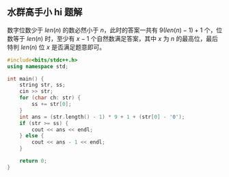 ## 水群高手小 hi 题解

数字位数少于 $len(n)$ 的数必然小于 $n$，此时的答案一共有 $9(len(n)-1)+1$ 个，位数等于 $len(n)$ 时，至少有 $x-1$ 个自然数满足答案，其中 $x$ 为 $n$ 的最高位，最后特判 $len(n)$ 位 $x$ 是否满足题意即可。

```cpp
#include<bits/stdc++.h>
using namespace std;

int main() {
    string str, ss;
    cin >> str;
    for (char ch: str) {
        ss += str[0];
    }
    int ans = (str.length() - 1) * 9 + 1 + (str[0] - '0');
    if (str >= ss) {
        cout << ans << endl;
    } else {
        cout << ans - 1 << endl;
    }

    return 0;
}
```

